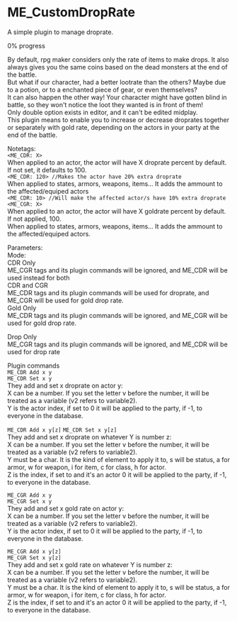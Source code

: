 # ME_CustomDropRate
A simple plugin to manage droprate.


0% progress


By default, rpg maker considers only the rate of items to make drops. It also always gives you the same coins based on the dead monsters
at the end of the battle.  
But what if our character, had a better lootrate than the others? Maybe due to a potion, or to a enchanted piece of gear, or even themselves?  
It can also happen the other way! Your character might have gotten blind in battle, so they won't notice the loot they wanted is in front of them!  
Only double option exists in editor, and it can't be edited midplay.  
This plugin means to enable you to increase or decrease droprates together or separately with gold rate, depending on the actors in your party at the end of the battle.  


Notetags:  
```<ME_CDR: X>```  
When applied to an actor, the actor will have X droprate percent by default. If not set, it defaults to 100.  
```<ME_CDR: 120> //Makes the actor have 20% extra droprate```  
When applied to states, armors, weapons, items... It adds the ammount to the affected/equiped actors  
```<ME_CDR: 10> //Will make the affected actor/s have 10% extra droprate```  
```<ME_CGR: X>```  
When applied to an actor, the actor will have X goldrate percent by default. If not applied, 100.  
When applied to states, armors, weapons, items... It adds the ammount to the affected/equiped actors.  


Parameters:  
Mode:  
CDR Only  
ME_CGR tags and its plugin commands will be ignored, and ME_CDR will be used instead for both  
CDR and CGR  
ME_CDR tags and its plugin commands will be used for droprate, and ME_CGR will be used for gold drop rate.  
Gold Only  
ME_CDR tags and its plugin commands will be ignored, and ME_CGR will be used for gold drop rate. 

Drop Only  
ME_CGR tags and its plugin commands will be ignored, and ME_CDR will be used for drop rate


Plugin commands  
```ME_CDR Add x y```  
```ME_CDR Set x y```  
They add and set x droprate on actor y:  
X can be a number. If you set the letter v before the number, it will be treated as a variable (v2 refers to variable2).  
Y is the actor index, if set to 0 it will be applied to the party, if -1, to everyone in the database.  

```ME_CDR Add x y[z]```
```ME_CDR Set x y[z]```  
They add and set x droprate on whatever Y is number z:  
X can be a number. If you set the letter v before the number, it will be treated as a variable (v2 refers to variable2).  
Y must be a char. It is the kind of element to apply it to, s will be status, a for armor, w for weapon, i for item, c for class, h for actor.  
Z is the index, if set to and it's an actor 0 it will be applied to the party, if -1, to everyone in the database.  

```ME_CGR Add x y```  
```ME_CGR Set x y```  
They add and set x gold rate on actor y:  
X can be a number. If you set the letter v before the number, it will be treated as a variable (v2 refers to variable2).  
Y is the actor index, if set to 0 it will be applied to the party, if -1, to everyone in the database. 

```ME_CGR Add x y[z]```  
```ME_CGR Set x y[z]```  
They add and set x gold rate on whatever Y is number z:  
X can be a number. If you set the letter v before the number, it will be treated as a variable (v2 refers to variable2).  
Y must be a char. It is the kind of element to apply it to, s will be status, a for armor, w for weapon, i for item, c for class, h for actor.  
Z is the index, if set to and it's an actor 0 it will be applied to the party, if -1, to everyone in the database. 
